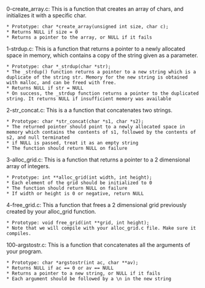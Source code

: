 0-create_array.c: This is a function that creates an array of chars, and initializes it with a specific char.

	* Prototype: char *create_array(unsigned int size, char c);
	* Returns NULL if size = 0
	* Returns a pointer to the array, or NULL if it fails

1-strdup.c: This is a function that returns a pointer to a newly allocated space in memory, which contains a copy of the string given as a parameter.

	* Prototype: char *_strdup(char *str);
	* The _strdup() function returns a pointer to a new string which is a duplicate of the string str. Memory for the new string is obtained with malloc, and can be freed with free.
	* Returns NULL if str = NULL
	* On success, the _strdup function returns a pointer to the duplicated string. It returns NULL if insufficient memory was available

2-str_concat.c: This is a a function that concatenates two strings.

	* Prototype: char *str_concat(char *s1, char *s2);
	* The returned pointer should point to a newly allocated space in memory which contains the contents of s1, followed by the contents of s2, and null terminated
	* if NULL is passed, treat it as an empty string
	* The function should return NULL on failure

3-alloc_grid.c: This is a function that returns a pointer to a 2 dimensional array of integers.

	* Prototype: int **alloc_grid(int width, int height);
	* Each element of the grid should be initialized to 0
	* The function should return NULL on failure
	* If width or height is 0 or negative, return NULL

4-free_grid.c: This a function that frees a 2 dimensional grid previously created by your alloc_grid function.

	* Prototype: void free_grid(int **grid, int height);
	* Note that we will compile with your alloc_grid.c file. Make sure it compiles.

100-argstostr.c: This is a function that concatenates all the arguments of your program.

	* Prototype: char *argstostr(int ac, char **av);
	* Returns NULL if ac == 0 or av == NULL
	* Returns a pointer to a new string, or NULL if it fails
	* Each argument should be followed by a \n in the new string

